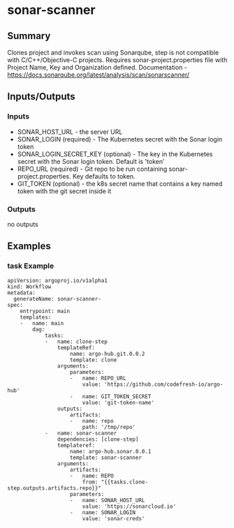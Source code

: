 # sonar-scanner

## Summary
Clones project and invokes scan using Sonarqube, step is not compatible with C/C++/Objective-C projects. Requires sonar-project.properties file with Project Name, Key and Organization defined. Documentation - https://docs.sonarqube.org/latest/analysis/scan/sonarscanner/

## Inputs/Outputs

### Inputs
* SONAR_HOST_URL - the server URL
* SONAR_LOGIN (required) - The Kubernetes secret with the Sonar login token
* SONAR_LOGIN_SECRET_KEY (optional) - The key in the Kubernetes secret with the Sonar login token. Default is 'token'
* REPO_URL (required) - Git repo to be run containing sonar-project.properties. Key defaults to token.
* GIT_TOKEN (optional) - the k8s secret name that contains a key named token with the git secret inside it

### Outputs
no outputs

## Examples

### task Example
```
apiVersion: argoproj.io/v1alpha1
kind: Workflow
metadata:
  generateName: sonar-scanner-
spec:
    entrypoint: main
    templates:
    -   name: main
        dag:
            tasks:
            -   name: clone-step
                templateRef:
                    name: argo-hub.git.0.0.2
                    template: clone
                arguments:
                    parameters:
                    -   name: REPO_URL
                        value: 'https://github.com/codefresh-io/argo-hub'
                    -   name: GIT_TOKEN_SECRET
                        value: 'git-token-name'
                outputs:
                    artifacts:
                    -   name: repo
                        path: '/tmp/repo'
            -   name: sonar-scanner
                dependencies: [clone-step]
                templateref:
                    name: argo-hub.sonar.0.0.1
                    template: sonar-scanner
                arguments:
                    artifacts:
                    -   name: REPO
                        from: "{{tasks.clone-step.outputs.artifacts.repo}}"
                    parameters:
                    -   name: SONAR_HOST_URL
                        value: 'https://sonarcloud.io'
                    -   name: SONAR_LOGIN
                        value: 'sonar-creds'

```